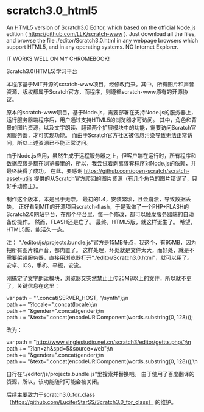 ﻿# scratch3.0_html5
An HTML5 version of Scratch3.0 Editor, which based on the official Node.js edition ( https://github.com/LLK/scratch-www ).
Just download all the files, and browse the file ./editor/Scratch3.0.html in any webpage browsers which support HTML5, and in any operating systems.
NO Internet Explorer.

IT WORKS WELL ON MY CHROMEBOOK!

Scratch3.0(HTML5)学习平台

本程序基于MIT开源的scratch-www项目，经修改而来。其中，所有图片和声音资源，版权都属于Scratch官方，而程序，则遵循scratch-www原有的开源协议。


原本的scratch-www项目，基于Node.js，需要部署在支持Node.js的服务器上，运行服务器端程序后，用户通过支持HTML5的浏览器才可访问。
其中，角色和背景的图片资源，以及文字朗读、翻译两个扩展模块中的功能，需要访问Scratch官网服务器，才可实现功能。
而由于Scratch官方社区被信息污染导致无法正常访问，所以上述资源已不能正常访问。

由于Node.js应用，虽然生成于远程服务器之上，但客户端在运行时，所有程序和数据应该是都在浏览器里的，所以，我尝试着剥离该套程序对Node.js的依赖，并最终获得了成功。
在此，要感谢 https://github.com/open-scratch/scratch-asset-utils 提供的从Scratch官方爬回的图片资源（有几个角色的图片错误了，只好手动修正）。

制作这个版本，本是出于无奈。
最初的1.4，安装繁琐，且会崩溃，导致数据丢失。
正好看到MIT的开源项目scratch-flash，于是我做了一个PHP+FLASH的Scratch2.0网站平台，在那个平台里，每一个修改，都可以触发服务器端的自动备份操作。
然而，FLASH还是亡了。
最终，HTML5版，就这样诞生了。
希望，HTML5版，能活久一点。

注：
“./editor/js/projects.bundle.js”官方是15MB多点，我这个，有95MB，因为把所有图片和声音，都内置了。
这样处理，坏处就是文件太大，而好处，就是不需要架设服务器，直接用浏览器打开“./editor/Scratch3.0.html”，就可以用了。
安卓、iOS，手机、平板，安逸。


刚搞定了文字朗读模块，浏览器又突然禁止上传25MB以上的文件，所以就不更了，关键信息在这里：

var path = \"\".concat(SERVER_HOST, \"/synth\");\n      
path += \"?locale=\".concat(locale);\n      
path += \"&gender=\".concat(gender);\n     
path += \"&text=\".concat(encodeURIComponent(words.substring(0, 128)));  

改为：

var path = \"http://www.singlestudio.net.cn/scratch3/editor/gettts.php\";\n      
path += \"?lan=zh&spd=5&source=web\";\n      
path += \"&gender=\".concat(gender);\n      
path += \"&text=\".concat(encodeURIComponent(words.substring(0, 128)));\n

自行在“./editor/js/projects.bundle.js”里搜索并替换吧。
由于使用了百度翻译的资源，所以，该功能随时可能会被关闭。

后续主要致力于scratch3.0_for_class （https://github.com/LuciferStarSS/Scratch3.0_for_class） 的维护。

